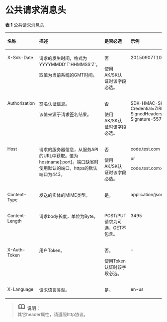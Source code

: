 # 公共请求消息头<a name="zh-cn_topic_0032347753"></a>

**表 1**  公共请求消息头

<a name="table18389930"></a>
<table><thead align="left"><tr id="row24749807"><th class="cellrowborder" valign="top" width="25%" id="mcps1.2.5.1.1"><p id="p58577354"><a name="p58577354"></a><a name="p58577354"></a>名称</p>
</th>
<th class="cellrowborder" valign="top" width="25%" id="mcps1.2.5.1.2"><p id="p47145209"><a name="p47145209"></a><a name="p47145209"></a>描述</p>
</th>
<th class="cellrowborder" valign="top" width="25%" id="mcps1.2.5.1.3"><p id="p60665573"><a name="p60665573"></a><a name="p60665573"></a>是否必选</p>
</th>
<th class="cellrowborder" valign="top" width="25%" id="mcps1.2.5.1.4"><p id="p14964341"><a name="p14964341"></a><a name="p14964341"></a>示例</p>
</th>
</tr>
</thead>
<tbody><tr id="row10885211246"><td class="cellrowborder" valign="top" width="25%" headers="mcps1.2.5.1.1 "><p id="p18685112332"><a name="p18685112332"></a><a name="p18685112332"></a>X-Sdk-Date</p>
</td>
<td class="cellrowborder" valign="top" width="25%" headers="mcps1.2.5.1.2 "><p id="p158681113337"><a name="p158681113337"></a><a name="p158681113337"></a>请求的发生时间，格式为YYYYMMDD'T'HHMMSS'Z'。</p>
<p id="p1286816117332"><a name="p1286816117332"></a><a name="p1286816117332"></a>取值为当前系统的GMT时间。</p>
</td>
<td class="cellrowborder" valign="top" width="25%" headers="mcps1.2.5.1.3 "><p id="p48681111339"><a name="p48681111339"></a><a name="p48681111339"></a>否</p>
<p id="p1886851113314"><a name="p1886851113314"></a><a name="p1886851113314"></a>使用AK/SK认证时该字段必选。</p>
</td>
<td class="cellrowborder" valign="top" width="25%" headers="mcps1.2.5.1.4 "><p id="p7868131153315"><a name="p7868131153315"></a><a name="p7868131153315"></a>20150907T101459Z</p>
</td>
</tr>
<tr id="row1533455020245"><td class="cellrowborder" valign="top" width="25%" headers="mcps1.2.5.1.1 "><p id="p586816117339"><a name="p586816117339"></a><a name="p586816117339"></a>Authorization</p>
</td>
<td class="cellrowborder" valign="top" width="25%" headers="mcps1.2.5.1.2 "><p id="p1986841143311"><a name="p1986841143311"></a><a name="p1986841143311"></a>签名认证信息。</p>
<p id="p986831133320"><a name="p986831133320"></a><a name="p986831133320"></a>该值来源于请求签名结果。</p>
</td>
<td class="cellrowborder" valign="top" width="25%" headers="mcps1.2.5.1.3 "><p id="p48686133312"><a name="p48686133312"></a><a name="p48686133312"></a>否</p>
<p id="p186814103317"><a name="p186814103317"></a><a name="p186814103317"></a>使用AK/SK认证时该字段必选。</p>
</td>
<td class="cellrowborder" valign="top" width="25%" headers="mcps1.2.5.1.4 "><p id="p10868121143318"><a name="p10868121143318"></a><a name="p10868121143318"></a>SDK-HMAC-SHA256 Credential=ZIRRKMTWPTQFQI1WKNKB/20150907//ec2/sdk_request, SignedHeaders=content-type;host;x-sdk-date, Signature=55741b610f3c9fa3ae40b5a8021ebf7ebc2a28a603fc62d25cb3bfe6608e1994</p>
</td>
</tr>
<tr id="row1217344812243"><td class="cellrowborder" valign="top" width="25%" headers="mcps1.2.5.1.1 "><p id="p2086813163316"><a name="p2086813163316"></a><a name="p2086813163316"></a>Host</p>
</td>
<td class="cellrowborder" valign="top" width="25%" headers="mcps1.2.5.1.2 "><p id="p58681814333"><a name="p58681814333"></a><a name="p58681814333"></a>请求的服务器信息，从服务API的URL中获取。值为hostname[:port]。端口缺省时使用默认的端口，https的默认端口为443。</p>
</td>
<td class="cellrowborder" valign="top" width="25%" headers="mcps1.2.5.1.3 "><p id="p886815123319"><a name="p886815123319"></a><a name="p886815123319"></a>否</p>
<p id="p386811116333"><a name="p386811116333"></a><a name="p386811116333"></a>使用AK/SK认证时该字段必选。</p>
</td>
<td class="cellrowborder" valign="top" width="25%" headers="mcps1.2.5.1.4 "><p id="p486814118330"><a name="p486814118330"></a><a name="p486814118330"></a>code.test.com</p>
<p id="p5868161163317"><a name="p5868161163317"></a><a name="p5868161163317"></a>or</p>
<p id="p786841123315"><a name="p786841123315"></a><a name="p786841123315"></a>code.test.com:443</p>
</td>
</tr>
<tr id="row4152081"><td class="cellrowborder" valign="top" width="25%" headers="mcps1.2.5.1.1 "><p id="p774306"><a name="p774306"></a><a name="p774306"></a>Content-Type</p>
</td>
<td class="cellrowborder" valign="top" width="25%" headers="mcps1.2.5.1.2 "><p id="p62718864"><a name="p62718864"></a><a name="p62718864"></a>发送的实体的MIME类型。</p>
</td>
<td class="cellrowborder" valign="top" width="25%" headers="mcps1.2.5.1.3 "><p id="p47063234"><a name="p47063234"></a><a name="p47063234"></a>是。</p>
</td>
<td class="cellrowborder" valign="top" width="25%" headers="mcps1.2.5.1.4 "><p id="p54025633"><a name="p54025633"></a><a name="p54025633"></a>application/json</p>
</td>
</tr>
<tr id="row16468652"><td class="cellrowborder" valign="top" width="25%" headers="mcps1.2.5.1.1 "><p id="p58892473"><a name="p58892473"></a><a name="p58892473"></a>Content-Length</p>
</td>
<td class="cellrowborder" valign="top" width="25%" headers="mcps1.2.5.1.2 "><p id="p5560998"><a name="p5560998"></a><a name="p5560998"></a>请求body长度，单位为Byte。</p>
</td>
<td class="cellrowborder" valign="top" width="25%" headers="mcps1.2.5.1.3 "><p id="p47787675"><a name="p47787675"></a><a name="p47787675"></a>POST/PUT请求为可选，GET不包含。</p>
</td>
<td class="cellrowborder" valign="top" width="25%" headers="mcps1.2.5.1.4 "><p id="p45596481"><a name="p45596481"></a><a name="p45596481"></a>3495</p>
</td>
</tr>
<tr id="row7715150"><td class="cellrowborder" valign="top" width="25%" headers="mcps1.2.5.1.1 "><p id="p20947391"><a name="p20947391"></a><a name="p20947391"></a>X-Auth-Token</p>
</td>
<td class="cellrowborder" valign="top" width="25%" headers="mcps1.2.5.1.2 "><p id="p19017142"><a name="p19017142"></a><a name="p19017142"></a>用户Token。</p>
</td>
<td class="cellrowborder" valign="top" width="25%" headers="mcps1.2.5.1.3 "><p id="p63993496"><a name="p63993496"></a><a name="p63993496"></a>否。</p>
<p id="p318110497203"><a name="p318110497203"></a><a name="p318110497203"></a><span>使用Token认证时该字段必选</span>。</p>
</td>
<td class="cellrowborder" valign="top" width="25%" headers="mcps1.2.5.1.4 "><p id="p16090703"><a name="p16090703"></a><a name="p16090703"></a>-</p>
</td>
</tr>
<tr id="row10598606"><td class="cellrowborder" valign="top" width="25%" headers="mcps1.2.5.1.1 "><p id="p53180767"><a name="p53180767"></a><a name="p53180767"></a>X-Language</p>
</td>
<td class="cellrowborder" valign="top" width="25%" headers="mcps1.2.5.1.2 "><p id="p12674872"><a name="p12674872"></a><a name="p12674872"></a>请求语言类型。</p>
</td>
<td class="cellrowborder" valign="top" width="25%" headers="mcps1.2.5.1.3 "><p id="p20031746"><a name="p20031746"></a><a name="p20031746"></a>是。</p>
</td>
<td class="cellrowborder" valign="top" width="25%" headers="mcps1.2.5.1.4 "><p id="p11958757"><a name="p11958757"></a><a name="p11958757"></a>en-us</p>
</td>
</tr>
</tbody>
</table>

>![](public_sys-resources/icon-note.gif) **说明：**   
>其它header属性，请遵照http协议。  

